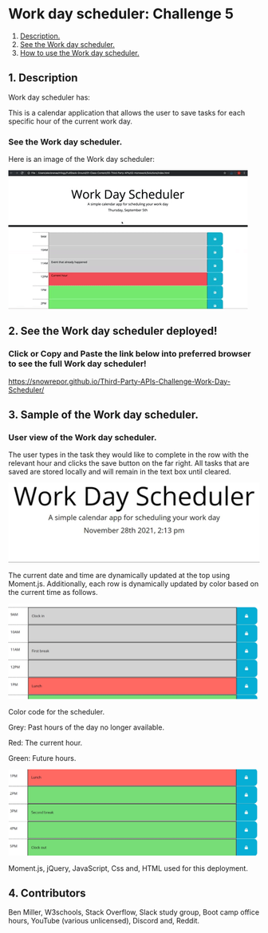# Work day scheduler: Challenge 5
1. [ Description. ](#desc)
2. [ See the Work day scheduler. ](#web-address)
3. [ How to use the Work day scheduler. ](#usage)

<a name="desc"></a>
## 1. Description

Work day scheduler has:

This is a calendar application that allows the user to save tasks for each specific hour of the current work day.

### See the Work day scheduler.

Here is an image of the Work day scheduler:

![Top-Page-Area](./images/demo.gif)
<!-- Demo image -->

<a name="web-address"></a>
## 2. See the Work day scheduler deployed!

### Click or Copy and Paste the link below into preferred browser to see the full Work day scheduler! 

https://snowrepor.github.io/Third-Party-APIs-Challenge-Work-Day-Scheduler/

<a name="usage"></a>
## 3. Sample of the Work day scheduler.

### User view of the Work day scheduler.

The user types in the task they would like to complete in the row with the relevant hour and clicks the save button on the far right. All tasks that are saved are stored locally and will remain in the text box until cleared.

![nav-menu](./images/Capture1.JPG?raw=true "Navigational Menu")

The current date and time are dynamically updated at the top using Moment.js. Additionally, each row is dynamically updated by color based on the current time as follows.

![nav-menu](./images/Capture2.JPG?raw=true "Navigational Menu")

Color code for the scheduler.

Grey: Past hours of the day no longer available.

Red: The current hour.

Green: Future hours.

![nav-menu](./images/capture3.JPG?raw=true "Navigational Menu")

Moment.js, jQuery, JavaScript, Css and, HTML used for this deployment.

<a name="Built By"></a>
## 4. Contributors 
Ben Miller, W3schools, Stack Overflow, Slack study group, Boot camp office hours, YouTube (various unlicensed), Discord and, Reddit.